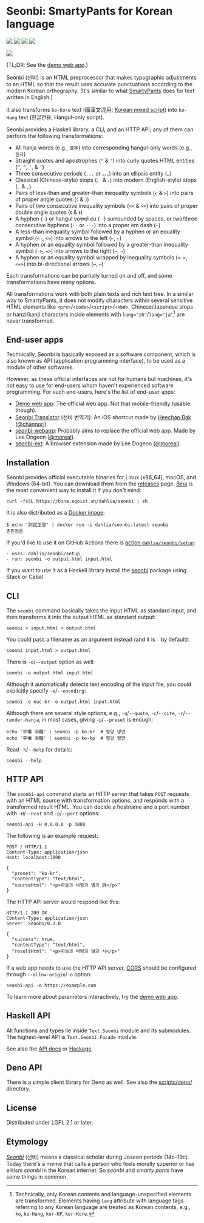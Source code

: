 Seonbi: SmartyPants for Korean language
=======================================

[![][releases-badge]][releases] [![][hackage-badge]][hackage] [![][dockerhub-badge]][dockerhub] [![][ci-status-badge]][ci]

[![](https://dahlia.github.io/seonbi/showcase.svg)][demo web app]

(TL;DR: See the [demo web app].)

Seonbi (선비) is an HTML preprocessor that makes typographic adjustments
to an HTML so that the result uses accurate punctuations according to
the modern Korean orthography.
(It's similar to what [SmartyPants] does for text written in English.)

It also transforms `ko-Kore` text (國漢文混用; [Korean mixed script]) into
`ko-Hang` text (한글전용; Hangul-only script).

Seonbi provides a Haskell library, a CLI, and an HTTP API; any of them can
perform the following transformations:

 -  All hanja words (e.g., `漢字`) into corresponding hangul-only words
    (e.g., `한자`)
 -  Straight quotes and apostrophes (`"` & `'`) into curly quotes HTML
    entities (`“`, `”`, `‘`, & `’`)
 -  Three consecutive periods (`...` or `。。。`) into an ellipsis entity (`…`)
 -  Classical (Chinese-style) stops (`。` & `、`) into modern (English-style)
    stops (`.` & `,`)
 -  Pairs of less-than and greater-than inequality symbols (`<` & `>`) into
    pairs of proper angle quotes (`〈` & `〉`)
 -  Pairs of two consecutive inequality symbols (`<<` & `>>`) into
    pairs of proper double angle quotes (`《` & `》`)
 -  A hyphen (`-`) or hangul vowel *eu* (`ㅡ`) surrounded by spaces, or
    two/three consecutive hyphens (`--` or `---`) into a proper em dash (`—`)
 -  A less-than inequality symbol followed by a hyphen or an equality
    symbol (`<-`, `<=`) into arrows to the left (`←`, `⇐`)
 -  A hyphen or an equality symbol followed by a greater-than inequality
    symbol (`->`, `=>`) into arrows to the right (`→`, `⇒`)
 -  A hyphen or an equality symbol wrapped by inequality symbols (`<->`, `<=>`)
    into bi-directional arrows (`↔`, `⇔`)

Each transformations can be partially turned on and off, and some
transformations have many options.

All transformations work with both plain texts and rich text tree.
In a similar way to SmartyPants, it does not modify characters within
several sensitive HTML elements like `<pre>`/`<code>`/`<script>`/`<kbd>`.
Chinese/Japanese stops or hanzi/kanji characters inside elements with
`lang="zh"`/`lang="ja"`[^1] are never transformed.

[^1]: Technically, only Korean contents and language-unspecified elements
      are transformed.  Elements having `lang` attribute with language tags
      referring to any Korean language are treated as Korean contents,
      e.g., `ko`, `ko-Hang`, `kor-KP`, `kor-Kore`.

[releases]: https://github.com/dahlia/seonbi/releases
[releases-badge]: https://img.shields.io/github/v/release/dahlia/seonbi
[hackage]: https://hackage.haskell.org/package/seonbi
[hackage-badge]: https://img.shields.io/hackage/v/seonbi
[dockerhub]: https://hub.docker.com/r/dahlia/seonbi
[dockerhub-badge]: https://img.shields.io/docker/v/dahlia/seonbi?label=docker%20image&sort=semver
[ci]: https://github.com/dahlia/seonbi/actions
[ci-status-badge]: https://github.com/dahlia/seonbi/workflows/build/badge.svg
[demo web app]: https://dahlia.github.io/seonbi/
[SmartyPants]: https://daringfireball.net/projects/smartypants/
[Korean mixed script]: https://en.wikipedia.org/wiki/Korean_mixed_script


End-user apps
-------------

Technically, Seonbi is basically exposed as a software component,
which is also known as API (application programming interface), to be used
as a module of other softwares.

However, as these official interfaces are not for humans but machines, it's
not easy to use for end-users whom haven't experienced software
programming.  For such end-users, here's the list of end-user apps:

 -  [Demo web app]: The official web app.  Not that mobile-friendly
    (usable though).
 -  [Seonbi Translator] (선비 번역기): An iOS shortcut made by
    [Heechan Bak] ([@channprj]).
 -  [seonbi-webapp]: Probably aims to replace the official web app.
    Made by Lee Dogeon ([@moreal]).
 -  [seonbi-ext]: A browser extension made by Lee Dogeon ([@moreal]).

[Seonbi Translator]: https://www.icloud.com/shortcuts/1e468a5dd0104fc5b69fe803952fc154
[Heechan Bak]: https://chann.dev/
[@channprj]: https://github.com/channprj
[seonbi-webapp]: https://github.com/moreal/seonbi-webapp
[@moreal]: https://github.com/moreal
[seonbi-ext]: https://github.com/moreal/seonbi-ext


Installation
------------

Seonbi provides official executable binaries for Linux (x86_64), macOS,
and Windows (64-bit).  You can download them from the [releases] page.
[Bina] is the most convenient way to install it if you don't mind:

    curl -fsSL https://bina.egoist.sh/dahlia/seonbi | sh

It is also distributed as a [Docker image][dockerhub]:

    $ echo '訓民正音' | docker run -i dahlia/seonbi:latest seonbi
    훈민정음

If you'd like to use it on GitHub Actions there is [action
`dahlia/seonbi/setup`][dahlia/seonbi/setup]:

    - uses: dahlia/seonbi/setup
    - run: seonbi -o output.html input.html

If you want to use it as a Haskell library install the [seonbi][hackage] package
using Stack or Cabal.

[Bina]: https://bina.egoist.sh/
[dahlia/seonbi/setup]: https://github.com/dahlia/seonbi/tree/main/setup


CLI
---

The `seonbi` command basically takes the input HTML as standard input, and
then transforms it into the output HTML as standard output:

    seonbi < input.html > output.html

You could pass a filename as an argument instead (and it is `-` by default):

    seonbi input.html > output.html

There is `-o`/`--output` option as well:

    seonbi -o output.html input.html

Although it automatically detects text encoding of the input file,
you could explicitly specify `-e`/`--encoding`:

    seonbi -e euc-kr -o output.html input.html

Although there are several style options, e.g., `-q`/`--quote`, `-c`/`--cite`,
`-r`/`--render-hanja`, in most cases, giving `-p`/`--preset` is enough:

    echo '平壤 冷麵' | seonbi -p ko-kr  # 평양 냉면
    echo '平壤 冷麵' | seonbi -p ko-kp  # 평양 랭면

Read `-h`/`--help` for details:

    seonbi --help


HTTP API
--------

The `seonbi-api` command starts an HTTP server that takes `POST` requests
with an HTML source with transformation options, and responds with
a transformed result HTML.  You can decide a hostname and a port number
with `-H`/`--host` and `-p`/`--port` options:

    seonbi-api -H 0.0.0.0 -p 3800

The following is an example request:

    POST / HTTP/1.1
    Content-Type: application/json
    Host: localhost:3800

    {
      "preset": "ko-kr",
      "contentType": "text/html",
      "sourceHtml": "<p>하늘과 바람과 별과 詩</p>"
    }

The HTTP API server would respond like this:

    HTTP/1.1 200 OK
    Content-Type: application/json
    Server: Seonbi/0.3.0

    {
      "success": true,
      "contentType": "text/html",
      "resultHtml": "<p>하늘과 바람과 별과 시</p>"
    }

If a web app needs to use the HTTP API server, [CORS] should be configured
through `--allow-origin`/`-o` option:

    seonbi-api -o https://example.com

To learn more about parameters interactively, try the [demo web app].

[CORS]: https://developer.mozilla.org/en-US/docs/Web/HTTP/CORS


Haskell API
-----------

All functions and types lie inside `Text.Seonbi` module and its submodules.
The highest-level API is `Text.Seonbi.Facade` module.

See also the [API docs] or [Hackage].

[API docs]: https://dahlia.github.io/seonbi/docs/


Deno API
--------

There is a simple client library for Deno as well.  See also
the [scripts/deno/](scripts/deno/) directory.


License
-------

Distributed under LGPL 2.1 or later.


Etymology
---------

*[Seonbi]* (선비) means a classical scholar during Joseon periods (14c–19c).
Today there's a meme that calls a person who feels morally superior or has
elitism *seonbi* in the Korean internet.  So *seonbi* and *smarty pants* have
some things in common.

[Seonbi]: https://en.wikipedia.org/wiki/Seonbi
